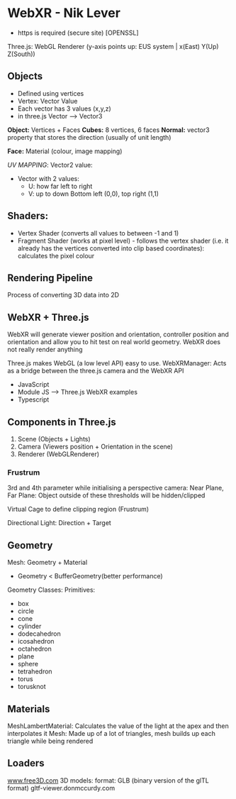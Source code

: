 # WebXR - Nik Lever

- https is required (secure site) [OPENSSL]

Three.js: WebGL Renderer (y-axis points up: EUS system | x(East) Y(Up) Z(South))

## Objects
- Defined using vertices
- Vertex: Vector Value
- Each vector has 3 values (x,y,z)
- in three.js Vector --> Vector3

**Object:** Vertices + Faces
**Cubes:** 8 vertices, 6 faces
**Normal:** vector3 property that stores the direction (usually of unit length)

**Face:** Material (colour, image mapping)

*UV MAPPING*: Vector2 value:
- Vector with 2 values:
  - U: how far left to right
  - V: up to down
Bottom left (0,0), top right (1,1)

## Shaders:
- Vertex Shader (converts all values to between -1 and 1)
- Fragment Shader (works at pixel level) - follows the vertex shader (i.e. it already has the vertices converted into clip based coordinates): calculates the pixel colour 

## Rendering Pipeline
Process of converting 3D data into 2D

## WebXR + Three.js
WebXR will generate viewer position and orientation, controller position and orientation and allow you to hit test on real world geometry. WebXR does not really render anything

Three.js makes WebGL (a low level API) easy to use. WebXRManager: Acts as a bridge between the three.js camera and the WebXR API
- JavaScript
- Module JS --> Three.js WebXR examples
- Typescript

## Components in Three.js
1. Scene (Objects + Lights)
2. Camera (Viewers position + Orientation in the scene)
3. Renderer (WebGLRenderer)

### Frustrum
3rd and 4th parameter while initialising a perspective camera: Near Plane, Far Plane: Object outside of these thresholds will be hidden/clipped

Virtual Cage to define clipping region (Frustrum)

Directional Light: Direction + Target

## Geometry
Mesh: Geometry + Material
- Geometry < BufferGeometry(better performance)

Geometry Classes: Primitives:
- box
- circle
- cone 
- cylinder
- dodecahedron
- icosahedron
- octahedron
- plane
- sphere
- tetrahedron
- torus
- torusknot

## Materials
MeshLambertMaterial: Calculates the value of the light at the apex and then interpolates it
Mesh: Made up of a lot of triangles, mesh builds up each triangle while being rendered 

## Loaders
www.free3D.com 
3D models: format: GLB (binary version of the glTL format)
gltf-viewer.donmccurdy.com